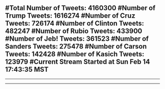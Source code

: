 #Total Number of Tweets: 4160300 
#Number of Trump Tweets: 1616274
#Number of Cruz Tweets: 726174
#Number of Clinton Tweets: 482247
#Number of Rubio Tweets: 433900
#Number of Jeb! Tweets: 361523
#Number of Sanders Tweets: 275478
#Number of Carson Tweets: 142428
#Number of Kasich Tweets: 123979
#Current Stream Started at Sun Feb 14 17:43:35 MST
---
---
---
